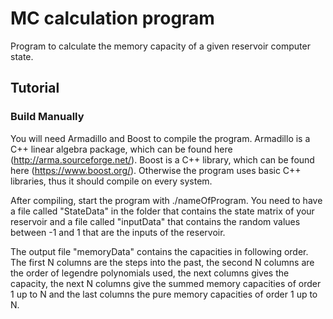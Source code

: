 # MC calculation program
Program to calculate the memory capacity of a given reservoir computer state.

## Tutorial

### Build Manually

You will need Armadillo and Boost to compile the program. 
Armadillo is a C++ linear algebra package, which can be found here (http://arma.sourceforge.net/).
Boost is a C++ library, which can be found here (https://www.boost.org/).
Otherwise the program uses basic C++ libraries, thus it should compile on every system.

After compiling, start the program with ./nameOfProgram.
You need to have a file called "StateData" in the folder that contains the state matrix of your reservoir and a file called "inputData" that contains the random values between -1 and 1 that are the inputs of the reservoir.

The output file "memoryData" contains the capacities in following order.
The first N columns are the steps into the past, the second N columns are the order of legendre polynomials used, the next columns gives the capacity, the next N columns give the summed memory capacities of order 1 up to N and the last columns the pure memory capacities of order 1 up to N.
